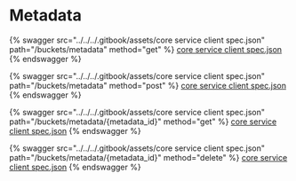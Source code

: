 # Metadata

{% swagger src="../../../.gitbook/assets/core service client spec.json" path="/buckets/metadata" method="get" %}
[core service client spec.json](<../../../.gitbook/assets/core service client spec.json>)
{% endswagger %}

{% swagger src="../../../.gitbook/assets/core service client spec.json" path="/buckets/metadata" method="post" %}
[core service client spec.json](<../../../.gitbook/assets/core service client spec.json>)
{% endswagger %}

{% swagger src="../../../.gitbook/assets/core service client spec.json" path="/buckets/metadata/{metadata_id}" method="get" %}
[core service client spec.json](<../../../.gitbook/assets/core service client spec.json>)
{% endswagger %}

{% swagger src="../../../.gitbook/assets/core service client spec.json" path="/buckets/metadata/{metadata_id}" method="delete" %}
[core service client spec.json](<../../../.gitbook/assets/core service client spec.json>)
{% endswagger %}
